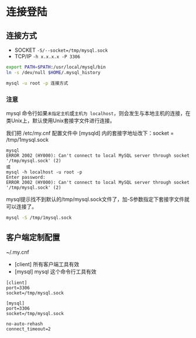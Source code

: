 # 连接登陆

## 连接方式

* SOCKET `-S/--socket=/tmp/mysql.sock`
* TCP/IP `-h x.x.x.x -P 3306`

```bash
export PATH=$PATH:/usr/local/mysql/bin
ln -s /dev/null $HOME/.mysql_history
```

```bash
mysql -u root -p 连接方式
```

### 注意

mysql 命令行如果`未指定主机`或`主机为 localhost`，则会发生与本地主机的连接，在类Unix上，默认使用Unix套接字文件进行连接。

我们把 /etc/my.cnf 配置文件中 [mysqld] 内的套接字地址改下：socket = /tmp/1mysql.sock

```
mysql
ERROR 2002 (HY000): Can't connect to local MySQL server through socket '/tmp/mysql.sock' (2)
或
mysql -h localhost -u root -p
Enter password: 
ERROR 2002 (HY000): Can't connect to local MySQL server through socket '/tmp/mysql.sock' (2)
```

mysql提示找不到默认的/tmp/mysql.sock文件了，加-S参数指定下套接字文件就可以连接了。

```bash
mysql -S /tmp/1mysql.sock
```

## 客户端定制配置

~/.my.cnf

* [client] 所有客户端工具有效
* [mysql]  mysql 这个命令行工具有效

```
[client]
port=3306
socket=/tmp/mysql.sock

[mysql]
port=3306
socket=/tmp/mysql.sock

no-auto-rehash
connect_timeout=2
```
